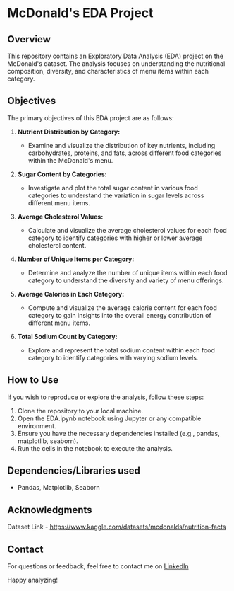 # McDonald's EDA Project

## Overview

This repository contains an Exploratory Data Analysis (EDA) project on the McDonald's dataset. The analysis focuses on understanding the nutritional composition, diversity, and characteristics of menu items within each category.

## Objectives

The primary objectives of this EDA project are as follows:

1. **Nutrient Distribution by Category:**
   - Examine and visualize the distribution of key nutrients, including carbohydrates, proteins, and fats, across different food categories within the McDonald's menu.

2. **Sugar Content by Categories:**
   - Investigate and plot the total sugar content in various food categories to understand the variation in sugar levels across different menu items.

3. **Average Cholesterol Values:**
   - Calculate and visualize the average cholesterol values for each food category to identify categories with higher or lower average cholesterol content.

4. **Number of Unique Items per Category:**
   - Determine and analyze the number of unique items within each food category to understand the diversity and variety of menu offerings.

5. **Average Calories in Each Category:**
   - Compute and visualize the average calorie content for each food category to gain insights into the overall energy contribution of different menu items.

6. **Total Sodium Count by Category:**
   - Explore and represent the total sodium content within each food category to identify categories with varying sodium levels.

## How to Use

If you wish to reproduce or explore the analysis, follow these steps:

1. Clone the repository to your local machine.
2. Open the EDA.ipynb notebook using Jupyter or any compatible environment.
3. Ensure you have the necessary dependencies installed (e.g., pandas, matplotlib, seaborn).
4. Run the cells in the notebook to execute the analysis.

## Dependencies/Libraries used
- Pandas, Matplotlib, Seaborn

## Acknowledgments

Dataset Link - https://www.kaggle.com/datasets/mcdonalds/nutrition-facts

## Contact

For questions or feedback, feel free to contact me on [LinkedIn](www.linkedin.com/in/abhisolanki12)

Happy analyzing!
